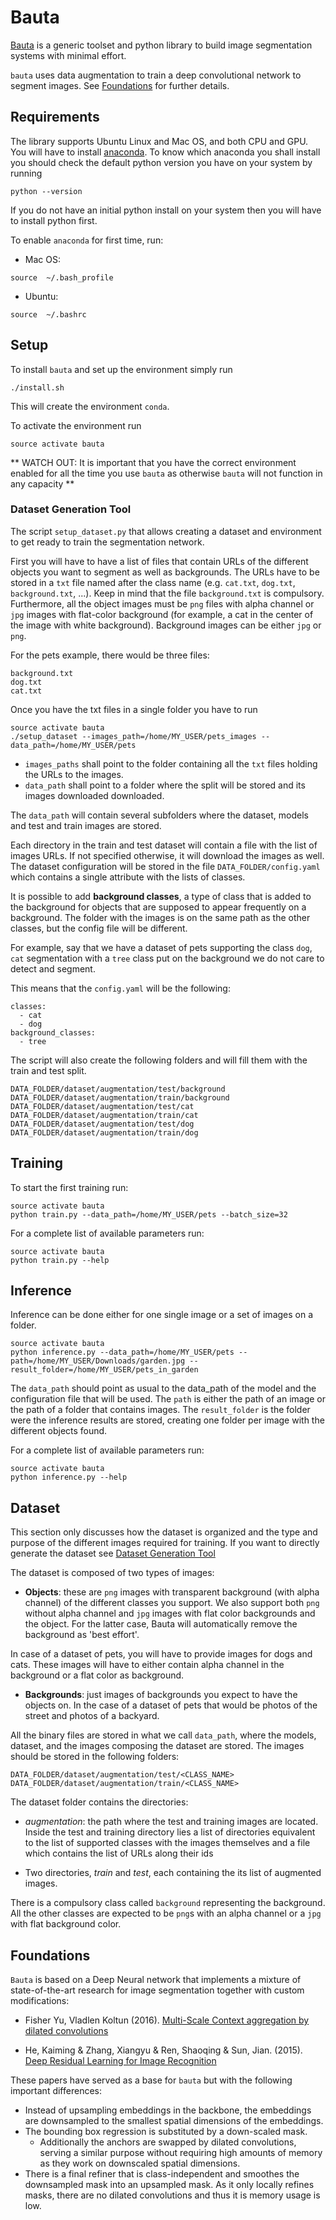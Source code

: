 # Bauta
[Bauta](https://en.wikipedia.org/wiki/Carnival_of_Venice#Bauta) is a generic toolset and python library to build image segmentation systems with minimal effort.

`bauta` uses data augmentation to train a deep convolutional network to segment images. See [Foundations](#foundations) for further details.

## Requirements
The library supports Ubuntu Linux and Mac OS, and both CPU and GPU.
You will have to install [anaconda](https://conda.io/miniconda.html).
To know which anaconda you shall install you should check the default python version you have on your system by running
```
python --version
```
If you do not have an initial python install on your system then you will have to install python first.

To enable `anaconda` for first time, run:
 - Mac OS:
```
source  ~/.bash_profile
```

 - Ubuntu:
```
source  ~/.bashrc
```

## Setup
To install `bauta` and set up the environment simply run
```
./install.sh
```
This will create the environment `conda`.

To activate the environment run
```
source activate bauta
```

** WATCH OUT: It is important that you have the correct environment enabled for all the time you use `bauta` as otherwise `bauta` will not function in any capacity **

### Dataset Generation Tool
The script `setup_dataset.py` that allows creating a dataset and environment to get ready to train the segmentation network.

First you will have to have a list of files that contain URLs of the different objects you want to segment as well as backgrounds.
The URLs have to be stored in a `txt` file named after the class name (e.g. `cat.txt`, `dog.txt`, `background.txt`, ...).
Keep in mind that the file `background.txt` is compulsory.
Furthermore, all the object images must be `png` files with alpha channel or `jpg` images with flat-color background (for example, a cat in the center of the image with white background). Background images can be either `jpg` or `png`.

For the pets example, there would be three files:
```
background.txt
dog.txt
cat.txt
```

Once you have the txt files in a single folder you have to run
```
source activate bauta
./setup_dataset --images_path=/home/MY_USER/pets_images --data_path=/home/MY_USER/pets
```

 - `images_paths` shall point to the folder containing all the `txt` files holding the URLs to the images.
 - `data_path` shall point to a folder where the split will be stored and its images downloaded downloaded.


The `data_path` will contain several subfolders where the dataset, models and test and train images are stored.

Each directory in the train and test dataset will contain a file with the list of images URLs. If not specified otherwise, it will download the images as well.
The dataset configuration will be stored in the file `DATA_FOLDER/config.yaml` which contains a single attribute with the lists of classes.

It is possible to add **background classes**, a type of class that is added to the background for objects that are supposed to appear frequently on a 
background. The folder with the images is on the same path as the other classes, but the config file will be different.

For example, say that we have a dataset of pets supporting the class `dog`, `cat` segmentation with a `tree` class put on the background we do not care to detect and segment.

This means that the `config.yaml` will be the following:
```
classes:
  - cat
  - dog
background_classes:
  - tree
```

The script will also create the following folders and will fill them with the train and test split.
```
DATA_FOLDER/dataset/augmentation/test/background
DATA_FOLDER/dataset/augmentation/train/background
DATA_FOLDER/dataset/augmentation/test/cat
DATA_FOLDER/dataset/augmentation/train/cat
DATA_FOLDER/dataset/augmentation/test/dog
DATA_FOLDER/dataset/augmentation/train/dog
```

## Training
To start the first training run:
```
source activate bauta
python train.py --data_path=/home/MY_USER/pets --batch_size=32
```

For a complete list of available parameters run:
```
source activate bauta
python train.py --help
```

## Inference
Inference can be done either for one single image or a set of images on a folder.
```
source activate bauta
python inference.py --data_path=/home/MY_USER/pets --path=/home/MY_USER/Downloads/garden.jpg --result_folder=/home/MY_USER/pets_in_garden
```

The `data_path` should point as usual to the data_path of the model and the configuration file that will be used. The `path` is either the path of an image or the path of a folder that contains images. The `result_folder` is the folder were the inference results are stored, creating one folder per image with the different objects found.

For a complete list of available parameters run:
```
source activate bauta
python inference.py --help
```

## Dataset
This section only discusses how the dataset is organized and the type and purpose of the different images required for training. If you want to directly generate the dataset see [Dataset Generation Tool](#dataset-generation-tool)

The dataset is composed of two types of images:
- **Objects**: these are `png` images with transparent background (with alpha channel) of the different classes you support. We also support both `png` without alpha channel and `jpg` images with flat color backgrounds and the object. For the latter case, Bauta will automatically remove the background as 'best effort'.

In case of a dataset of pets, you will have to provide images for dogs and cats. These images will have to either contain alpha channel in the background or a flat color as background.

- **Backgrounds**: just images of backgrounds you expect to have the objects on.
In the case of a dataset of pets that would be photos of the street and photos of a backyard.

All the binary files are stored in what we call `data_path`, where the models, dataset, and the images composing the dataset are stored.
The images should be stored in the following folders:
```
DATA_FOLDER/dataset/augmentation/test/<CLASS_NAME>
DATA_FOLDER/dataset/augmentation/train/<CLASS_NAME>
```
The dataset folder contains the directories:

* *augmentation*: the path where the test and training images are located.
Inside the test and training directory lies a list of directories equivalent to the list of supported classes with the images themselves and a file which contains the list of URLs along their ids

* Two directories, *train* and *test*, each containing the its list of augmented images.

There is a compulsory class called `background` representing the background.
All the other classes are expected to be `png`s with an alpha channel or a `jpg` with flat background color.

## Foundations

`Bauta` is based on a Deep Neural network that implements a mixture of state-of-the-art research for image segmentation together with custom modifications:
* Fisher Yu, Vladlen Koltun (2016). [Multi-Scale Context aggregation by dilated convolutions](https://arxiv.org/pdf/1511.07122.pdf)

* He, Kaiming & Zhang, Xiangyu & Ren, Shaoqing & Sun, Jian. (2015). [Deep Residual Learning for Image Recognition](https://arxiv.org/abs/1512.03385)

These papers have served as a base for `bauta` but with the following important differences:
 - Instead of upsampling embeddings in the backbone, the
embeddings are downsampled to the smallest spatial dimensions of the embeddings.
 - The bounding box regression is substituted by a down-scaled mask.
   - Additionally the anchors are swapped by dilated convolutions, serving a similar purpose without requiring high amounts of memory as they work on downscaled spatial dimensions.
 - There is a final refiner that is class-independent and smoothes the downsampled mask into an upsampled mask. As it only locally refines masks, there are no dilated convolutions and thus it is memory usage is low.
